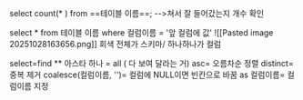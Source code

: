 select count(* ) from ==테이블 이름==;    -->쳐서 잘 들어갔는지 개수 확인

select * from 테이블 이름 where 컬럼이름 = '앞 컬럼에 값'
![[Pasted image 20251028163656.png]]
회색 전체가 스키마/ 하나하나가 컬럼

select=find
** 아스타 하나 = all ( 다 보여 달라는 거)
asc= 오름차순 정렬
distinct= 중복 제거
coalesce(컬럼이름, '')= 컬럼에 NULL이면 빈칸으로 바꿈
as 컬럼이름= 컬럼이름 지정


